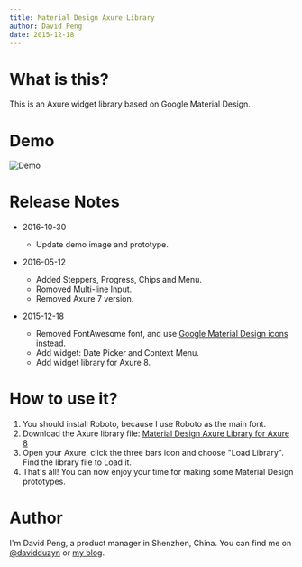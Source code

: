 ```yaml
---
title: Material Design Axure Library
author: David Peng
date: 2015-12-18
---
```


# What is this?

This is an Axure widget library based on Google Material Design.

# Demo

![Demo](./demo.png)

# Release Notes

-	2016-10-30

	*   Update demo image and prototype.

-   2016-05-12

    *   Added Steppers, Progress, Chips and Menu.
    *   Romoved Multi-line Input.
    *   Removed Axure 7 version.

-   2015-12-18

    *   Removed FontAwesome font, and use [Google Material Design icons](https://github.com/google/material-design-icons/) instead.
    *   Add widget: Date Picker and Context Menu.
    *   Add widget library for Axure 8.

# How to use it?

1. You should install Roboto, because I use Roboto as the main font.
2. Download the Axure library file: [Material Design Axure Library for Axure 8](https://github.com/duzyn/material-axure-library/blob/raw/material-design-8.rplib)
3. Open your Axure, click the three bars icon and choose "Load Library". Find the library file to Load it.
4. That's all! You can now enjoy your time for making some Material Design prototypes.

# Author

I'm David Peng, a product manager in Shenzhen, China. You can find me on [@davidduzyn](http://twitter.com/davidduzyn) or [my blog](http://www.pengdaiwu.com).

